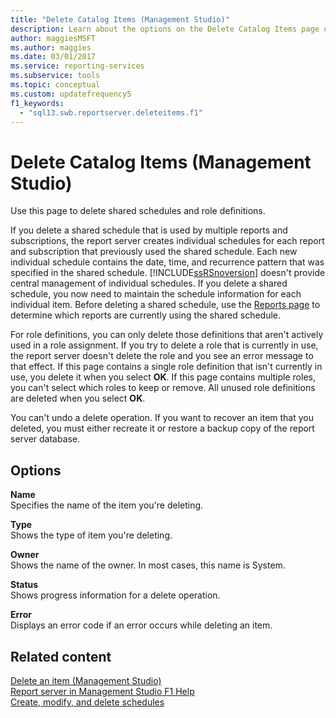 ```yaml
---
title: "Delete Catalog Items (Management Studio)"
description: Learn about the options on the Delete Catalog Items page of Management Studio that allow you to delete shared schedules and role definitions.
author: maggiesMSFT
ms.author: maggies
ms.date: 03/01/2017
ms.service: reporting-services
ms.subservice: tools
ms.topic: conceptual
ms.custom: updatefrequency5
f1_keywords:
  - "sql13.swb.reportserver.deleteitems.f1"
---
```

# Delete Catalog Items (Management Studio)
  Use this page to delete shared schedules and role definitions.  
  
 If you delete a shared schedule that is used by multiple reports and subscriptions, the report server creates individual schedules for each report and subscription that previously used the shared schedule. Each new individual schedule contains the date, time, and recurrence pattern that was specified in the shared schedule. [!INCLUDE[ssRSnoversion](../../includes/ssrsnoversion-md.md)] doesn't provide central management of individual schedules. If you delete a shared schedule, you now need to maintain the schedule information for each individual item. Before deleting a shared schedule, use the [Reports page](../../reporting-services/tools/schedule-properties-reports-page.md) to determine which reports are currently using the shared schedule.  
  
 For role definitions, you can only delete those definitions that aren't actively used in a role assignment. If you try to delete a role that is currently in use, the report server doesn't delete the role and you see an error message to that effect. If this page contains a single role definition that isn't currently in use, you delete it when you select **OK**. If this page contains multiple roles, you can't select which roles to keep or remove. All unused role definitions are deleted when you select **OK**.  
  
 You can't undo a delete operation. If you want to recover an item that you deleted, you must either recreate it or restore a backup copy of the report server database.  
  
## Options  
 **Name**  
 Specifies the name of the item you're deleting.  
  
 **Type**  
 Shows the type of item you're deleting.  
  
 **Owner**  
 Shows the name of the owner. In most cases, this name is System.  
  
 **Status**  
 Shows progress information for a delete operation.  
  
 **Error**  
 Displays an error code if an error occurs while deleting an item.  
  
## Related content 
 [Delete an item &#40;Management Studio&#41;](../../reporting-services/tools/delete-an-item-management-studio.md)   
 [Report server in Management Studio F1 Help](../../reporting-services/tools/report-server-in-management-studio-f1-help.md)   
 [Create, modify, and delete schedules](../../reporting-services/subscriptions/create-modify-and-delete-schedules.md)  
  
  

